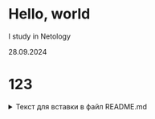 # Hello, world

I study in  Netology

28.09.2024

# 123
<details><summary>Текст для вставки в файл README.md</summary>
4. Сделайте коммит с изменениями. 
8. Отправьте коммит в репозиторий: <code>git push -u origin new-text</code>.
15. Откройте репозиторий на GitHub в браузере, переключитесь на ветку new-text и скопируйте ссылку из адресной строки браузера.
</details>
